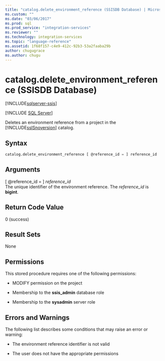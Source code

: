 ```yaml
---
title: "catalog.delete_environment_reference (SSISDB Database) | Microsoft Docs"
ms.custom: ""
ms.date: "03/06/2017"
ms.prod: sql
ms.prod_service: "integration-services"
ms.reviewer: ""
ms.technology: integration-services
ms.topic: "language-reference"
ms.assetid: 1f68f157-c4e9-412c-92b3-53a2faaba29b
author: chugugrace
ms.author: chugu
---
```

# catalog.delete_environment_reference (SSISDB Database)

[!INCLUDE[sqlserver-ssis](../../includes/applies-to-version/sqlserver-ssis.md)]


[!INCLUDE [SQL Server](../../includes/applies-to-version/sqlserver.md)]

  Deletes an environment reference from a project in the [!INCLUDE[ssISnoversion](../../includes/ssisnoversion-md.md)] catalog.  
  
## Syntax  
  
```sql  
catalog.delete_environment_reference [ @reference_id = ] reference_id  
```  
  
## Arguments  
 [ @reference_id = ] *reference_id*  
 The unique identifier of the environment reference. The *reference_id* is **bigint**.  
  
## Return Code Value  
 0 (success)  
  
## Result Sets  
 None  
  
## Permissions  
 This stored procedure requires one of the following permissions:  
  
-   MODIFY permission on the project  
  
-   Membership to the **ssis_admin** database role  
  
-   Membership to the **sysadmin** server role  
  
## Errors and Warnings  
 The following list describes some conditions that may raise an error or warning:  
  
-   The environment reference identifier is not valid  
  
-   The user does not have the appropriate permissions  
  
  
